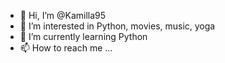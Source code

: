 - 👋 Hi, I’m @Kamilla95
- 👀 I’m interested in Python, movies, music, yoga
- 🌱 I’m currently learning Python
- 📫 How to reach me ...

<!---
Kamilla95/Kamilla95 is a ✨ special ✨ repository because its `README.md` (this file) appears on your GitHub profile.
You can click the Preview link to take a look at your changes.
--->
